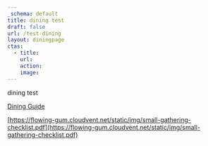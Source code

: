 ```yaml
---
_schema: default
title: dining test
draft: false
url: /test-dining
layout: diningpage
ctas:
  - title:
    url:
    action:
    image:
---
```

dining test

[Dining Guide](/img/small-gathering-checklist.pdf)

[https://flowing-gum.cloudvent.net/static/img/small-gathering-checklist.pdf](https://flowing-gum.cloudvent.net/static/img/small-gathering-checklist.pdf)